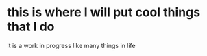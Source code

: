 # this is where I will put cool things that I do

it is a work in progress like many things in life
